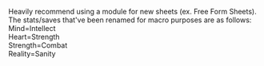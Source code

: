 Heavily recommend using a module for new sheets (ex. Free Form Sheets). The stats/saves that've been renamed for macro purposes are as follows: 
Mind=Intellect <BR>
Heart=Strength <BR>
Strength=Combat <BR>
Reality=Sanity <BR>
